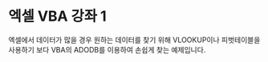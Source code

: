 # 엑셀 VBA 강좌 1
엑셀에서 데이터가 많을 경우 원하는 데이터를 찾기 위해 VLOOKUP이나 피벗테이블을 사용하기 보다 VBA의 ADODB를 이용하여 손쉽게 찾는 예제입니다.
